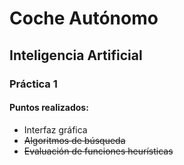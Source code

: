 # Coche Autónomo

## Inteligencia Artificial

### Práctica 1

#### Puntos realizados:

* Interfaz gráfica
* ~~Algoritmos de búsqueda~~
* ~~Evaluación de funciones heurísticas~~